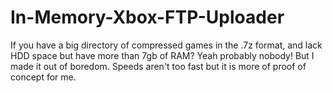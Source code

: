 # In-Memory-Xbox-FTP-Uploader
If you have a big directory of compressed games in the .7z format, and lack HDD space but have more than 7gb of RAM? Yeah probably nobody! But I made it out of boredom. Speeds aren't too fast but it is more of proof of concept for me.
